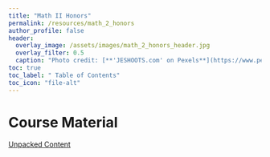 ```yaml
---
title: "Math II Honors"
permalink: /resources/math_2_honors
author_profile: false
header:
  overlay_image: /assets/images/math_2_honors_header.jpg 
  overlay_filter: 0.5
  caption: "Photo credit: [**'JESHOOTS.com' on Pexels**](https://www.pexels.com/photo/person-holding-a-chalk-in-front-of-the-chalk-board-714699/)"
toc: true
toc_label: " Table of Contents"
toc_icon: "file-alt"
---
```


# Course Material
<a href="https://drive.google.com/file/d/1eRiok9it_pxyKNF4IXk8Fo5c1mKpqVeW/view?usp=sharing" class="btn btn--inverse btn--x-large">Unpacked Content</a>